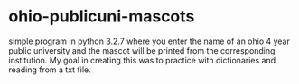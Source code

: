 # ohio-publicuni-mascots
simple program in python 3.2.7 where you enter the name of an ohio 4 year public university and 
the mascot will be printed from the corresponding institution.
My goal in creating this was to practice with dictionaries and reading from a txt file.
